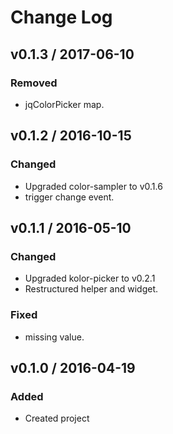 # Change Log

## v0.1.3 / 2017-06-10
### Removed
- jqColorPicker map.

## v0.1.2 / 2016-10-15
### Changed
- Upgraded color-sampler to v0.1.6
- trigger change event.

## v0.1.1 / 2016-05-10
### Changed
- Upgraded kolor-picker to v0.2.1
- Restructured helper and widget.
### Fixed
- missing value.

## v0.1.0 / 2016-04-19
### Added
- Created project
